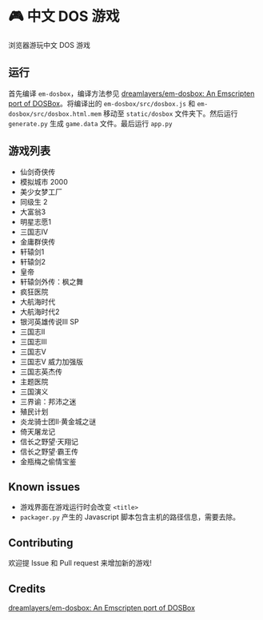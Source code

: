 # 🎮 中文 DOS 游戏

浏览器游玩中文 DOS 游戏

## 运行

首先编译 `em-dosbox`，编译方法参见 [dreamlayers/em-dosbox: An Emscripten port of DOSBox](https://github.com/dreamlayers/em-dosbox)。将编译出的 `em-dosbox/src/dosbox.js` 和 `em-dosbox/src/dosbox.html.mem` 移动至 `static/dosbox` 文件夹下。然后运行 `generate.py` 生成 `game.data` 文件。最后运行 `app.py`

## 游戏列表

* 仙剑奇侠传
* 模拟城市 2000
* 美少女梦工厂
* 同级生 2
* 大富翁3
* 明星志愿1
* 三国志IV
* 金庸群侠传
* 轩辕剑1
* 轩辕剑2
* 皇帝
* 轩辕剑外传：枫之舞
* 疯狂医院
* 大航海时代
* 大航海时代2
* 银河英雄传说III SP
* 三国志II
* 三国志III
* 三国志V
* 三国志V 威力加强版
* 三国志英杰传
* 主题医院
* 三国演义
* 三界谕：邦沛之迷
* 殖民计划
* 炎龙骑士团II‧黄金城之谜
* 倚天屠龙记
* 信长之野望·天翔记
* 信长之野望·霸王传
* 金瓶梅之偷情宝鉴


## Known issues

* 游戏界面在游戏运行时会改变 `<title>`
* `packager.py` 产生的 Javascript 脚本包含主机的路径信息，需要去除。

## Contributing

欢迎提 Issue 和 Pull request 来增加新的游戏!

## Credits
[dreamlayers/em-dosbox: An Emscripten port of DOSBox](https://github.com/dreamlayers/em-dosbox)